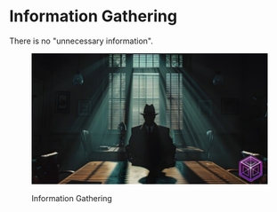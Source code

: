 # Information Gathering

There is no "unnecessary information".

<figure><img src="../../.gitbook/assets/image (4).png" alt=""><figcaption><p>Information Gathering</p></figcaption></figure>
